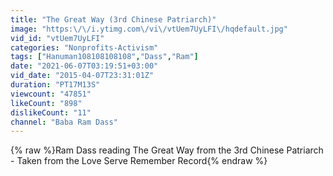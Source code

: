```yaml
---
title: "The Great Way (3rd Chinese Patriarch)"
image: "https:\/\/i.ytimg.com\/vi\/vtUem7UyLFI\/hqdefault.jpg"
vid_id: "vtUem7UyLFI"
categories: "Nonprofits-Activism"
tags: ["Hanuman108108108108","Dass","Ram"]
date: "2021-06-07T03:19:51+03:00"
vid_date: "2015-04-07T23:31:01Z"
duration: "PT17M13S"
viewcount: "47851"
likeCount: "898"
dislikeCount: "11"
channel: "Baba Ram Dass"
---
```

{% raw %}Ram Dass reading The Great Way from the 3rd Chinese Patriarch - Taken from the Love Serve Remember Record{% endraw %}
